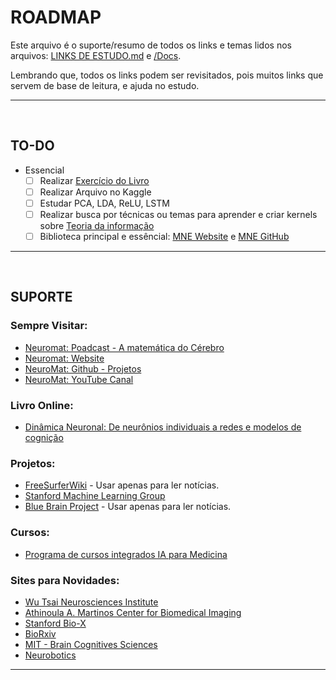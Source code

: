 # ROADMAP

Este arquivo é o suporte/resumo de todos os links e temas lidos nos arquivos: [LINKS DE ESTUDO.md](https://github.com/BrunoComitre/Computational-Neuroscience/blob/main/LINKS%20DE%20ESTUDO.md) e [/Docs](https://github.com/BrunoComitre/Computational-Neuroscience/tree/main/Docs).

Lembrando que, todos os links podem ser revisitados, pois muitos links que servem de base de leitura, e ajuda no estudo.

***

&nbsp;

## TO-DO

- Essencial
   - [ ] Realizar [Exercício do Livro](https://github.com/BrunoComitre/Computational-Neuroscience/blob/main/Docs/neuronaldynamics-exercises-readthedocs-io-en-0.1.0.pdf)
   - [ ] Realizar Arquivo no Kaggle
   - [ ] Estudar PCA, LDA, ReLU, LSTM
   - [ ] Realizar busca por técnicas ou temas para aprender e criar kernels sobre [Teoria da informação](https://pt.wikipedia.org/wiki/Teoria_da_informa%C3%A7%C3%A3o)
   - [ ] Biblioteca principal e essêncial: [MNE Website](https://mne.tools/stable/index.html) e [MNE GitHub](https://github.com/mne-tools/mne-python)

***

&nbsp;

## SUPORTE

### Sempre Visitar:
- [Neuromat: Poadcast - A matemática do Cérebro](https://podcast.numec.prp.usp.br/)
- [Neuromat: Website](https://neuromat.numec.prp.usp.br/)
- [NeuroMat: Github - Projetos](https://github.com/neuromat/)
- [NeuroMat: YouTube Canal](https://www.youtube.com/user/neuromathematics)

### Livro Online:
- [Dinâmica Neuronal: De neurônios individuais a redes e modelos de cognição](https://neuronaldynamics.epfl.ch/index.html)

### Projetos:
- [FreeSurferWiki](https://surfer.nmr.mgh.harvard.edu/fswiki/FreeSurferWiki) - Usar apenas para ler notícias.
- [Stanford Machine Learning Group](https://stanfordmlgroup.github.io/)
- [Blue Brain Project](https://www.epfl.ch/research/domains/bluebrain/) - Usar apenas para ler notícias.

### Cursos:
- [Programa de cursos integrados IA para Medicina](https://www.coursera.org/specializations/ai-for-medicine?aid=true)

### Sites para Novidades:
- [Wu Tsai Neurosciences Institute](https://neuroscience.stanford.edu/)
- [Athinoula A. Martinos Center for Biomedical Imaging](https://www.martinos.org/)
- [Stanford Bio-X](https://biox.stanford.edu/)
- [BioRxiv](https://www.biorxiv.org/)
- [MIT - Brain Cognitives Sciences](https://bcs.mit.edu/)
- [Neurobotics](https://neurobotics.ru/en/)

***
